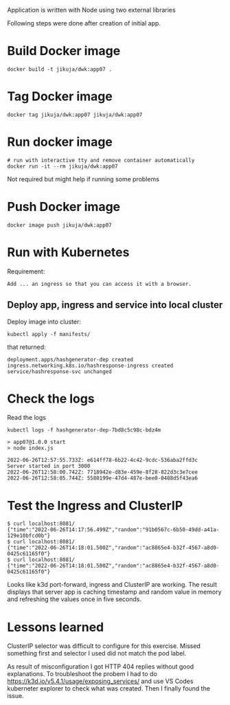 Application is written with Node using two external libraries

Following steps were done after creation of initial app.

# Build Docker image
```
docker build -t jikuja/dwk:app07 .
```

# Tag Docker image
```
docker tag jikuja/dwk:app07 jikuja/dwk:app07
```

# Run docker image
```
# run with interactive tty and remove container automatically
docker run -it --rm jikuja/dwk:app07
```
Not required but might help if running some problems

# Push Docker image
```
docker image push jikuja/dwk:app07
```

# Run with Kubernetes

Requirement: 
```
Add ... an ingress so that you can access it with a browser.
```

## Deploy app, ingress and service into local cluster

Deploy image into cluster:
```
kubectl apply -f manifests/
```
that returned:
```
deployment.apps/hashgenerator-dep created
ingress.networking.k8s.io/hashresponse-ingress created
service/hashresponse-svc unchanged
```

# Check the logs
Read the logs
```
kubectl logs -f hashgenerator-dep-7bd8c5c98c-bdz4m

> app07@1.0.0 start
> node index.js

2022-06-26T12:57:55.733Z: e614ff78-6b22-4c42-9cdc-536aba2ffd3c
Server started in port 3000
2022-06-26T12:58:00.742Z: 7718942e-d83e-459e-8f28-822d3c3e7cee
2022-06-26T12:58:05.744Z: 5580199e-47d4-487e-bee0-0408d5f43ea6
```

# Test the Ingress and ClusterIP
```
$ curl localhost:8081/
{"time":"2022-06-26T14:17:56.499Z","random":"91b0567c-6b50-49dd-a41a-129e10bfcd0b"}
$ curl localhost:8081/
{"time":"2022-06-26T14:18:01.500Z","random":"ac8865e4-b32f-4567-a8d0-0425c61165f0"}
$ curl localhost:8081/
{"time":"2022-06-26T14:18:01.500Z","random":"ac8865e4-b32f-4567-a8d0-0425c61165f0"}
```

Looks like k3d port-forward, ingress and ClusterIP are working. The result displays that
server app is caching timestamp and random value in memory and refreshing the values once
in five seconds.

# Lessons learned
ClusterIP selector was difficult to configure for this exercise.
Missed something first and selector I used did not match the pod label.

As result of misconfiguration I got HTTP 404 replies without good explanations.
To troubleshoot the probem I had to do https://k3d.io/v5.4.1/usage/exposing_services/
and use VS Codes kuberneter explorer to check what was created. Then I finally found the issue.
